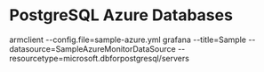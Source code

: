 # PostgreSQL Azure Databases
armclient --config.file=sample-azure.yml grafana --title=Sample --datasource=SampleAzureMonitorDataSource --resourcetype=microsoft.dbforpostgresql/servers

